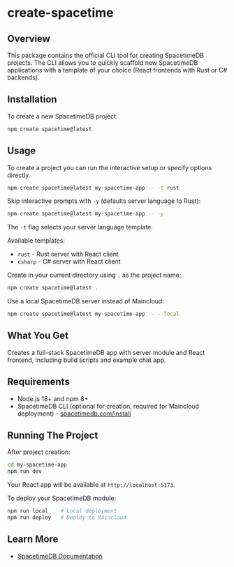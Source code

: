 # create-spacetime

## Overview

This package contains the official CLI tool for creating SpacetimeDB projects. The CLI allows you to quickly scaffold new SpacetimeDB applications with a template of your choice (React frontends with Rust or C# backends).

## Installation

To create a new SpacetimeDB project:

```bash
npm create spacetime@latest
```

## Usage

To create a project you can run the interactive setup or specify options directly.

```bash
npm create spacetime@latest my-spacetime-app -- -t rust
```

Skip interactive prompts with `-y` (defaults server language to Rust):

```bash
npm create spacetime@latest my-spacetime-app -- -y
```

The `-t` flag selects your server language template.

Available templates:

- `rust` - Rust server with React client
- `csharp` - C# server with React client

Create in your current directory using `.` as the project name:

```sh
npm create spacetime@latest .
```

Use a local SpacetimeDB server instead of Maincloud:

```bash
npm create spacetime@latest my-spacetime-app -- --local
```

## What You Get

Creates a full-stack SpacetimeDB app with server module and React frontend, including build scripts and example chat app.

## Requirements

- Node.js 18+ and npm 8+
- SpacetimeDB CLI (optional for creation, required for Maincloud deployment) - [spacetimedb.com/install](https://spacetimedb.com/install)

## Running The Project

After project creation:

```bash
cd my-spacetime-app
npm run dev
```

Your React app will be available at `http://localhost:5173`.

To deploy your SpacetimeDB module:

```bash
npm run local    # Local deployment
npm run deploy   # Deploy to Maincloud
```

## Learn More

- [SpacetimeDB Documentation](https://spacetimedb.com/docs)
